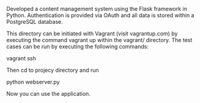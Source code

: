 Developed a content management system using the Flask framework in Python. Authentication is provided via OAuth and all data is stored within a PostgreSQL database.

This directory can be initiated with Vagrant (visit vagrantup.com) by executing the command vagrant up within the vagrant/ directory. The test cases can be run by executing the following commands:

vagrant ssh

Then cd to projecy directory and run

python webserver.py

Now you can use the application.